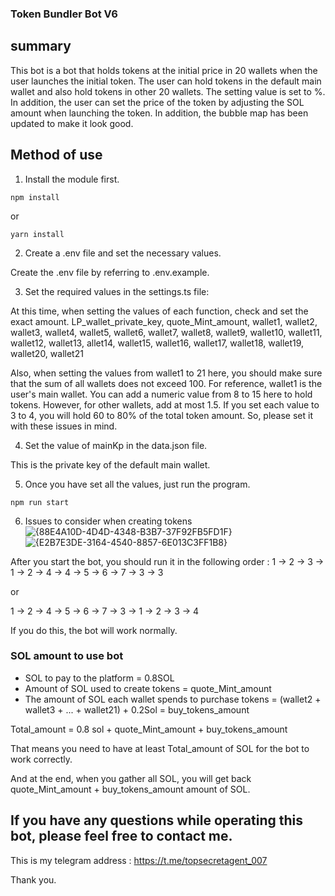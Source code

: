 ### Token Bundler Bot V6

## summary

This bot is a bot that holds tokens at the initial price in 20 wallets when the user launches the initial token.
The user can hold tokens in the default main wallet and also hold tokens in other 20 wallets. The setting value is set to %.
In addition, the user can set the price of the token by adjusting the SOL amount when launching the token.
In addition, the bubble map has been updated to make it look good.

## Method of use

1. Install the module first.

  ```
  npm install
  ```

  or 

  ```
  yarn install
  ```


2. Create a .env file and set the necessary values.

Create the .env file by referring to .env.example.

3. Set the required values ​​in the settings.ts file:

  At this time, when setting the values ​​of each function, check and set the exact amount.
  LP_wallet_private_key,  quote_Mint_amount,  wallet1,  wallet2,  wallet3,  wallet4,  wallet5,  wallet6,  wallet7,  wallet8,  wallet9,  wallet10,  wallet11,  wallet12,  wallet13,  allet14,  wallet15,  wallet16,  wallet17,  wallet18,  wallet19,  wallet20,  wallet21

  Also, when setting the values ​​from wallet1 to 21 here, you should make sure that the sum of all wallets does not exceed 100.
  For reference, wallet1 is the user's main wallet. You can add a numeric value from 8 to 15 here to hold tokens.
  However, for other wallets, add at most 1.5.
  If you set each value to 3 to 4, you will hold 60 to 80% of the total token amount.
  So, please set it with these issues in mind.

4. Set the value of mainKp in the data.json file. 

  This is the private key of the default main wallet.

5. Once you have set all the values, just run the program.

  ```
  npm run start
  ```

6. Issues to consider when creating tokens
![{88E4A10D-4D4D-4348-B3B7-37F92FB5FD1F}](https://github.com/user-attachments/assets/4ec0ed31-4298-4496-b9bb-ae50d654794d)
![{E2B7E3DE-3164-4540-8857-6E013C3FF1B8}](https://github.com/user-attachments/assets/2910f07d-4cad-4a1a-bfc0-218ecd8b0ba5)


  After you start the bot, you should run it in the following order : 
  1 -> 2 -> 3 -> 1 -> 2 -> 4 -> 4 -> 5 -> 6 -> 7 -> 3 -> 3

  or

  1 -> 2 -> 4 -> 5 -> 6 -> 7 -> 3 -> 1 -> 2 -> 3 -> 4

  If you do this, the bot will work normally.
  
### SOL amount to use bot

  - SOL to pay to the platform = 0.8SOL
  - Amount of SOL used to create tokens = quote_Mint_amount
  - The amount of SOL each wallet spends to purchase tokens = (wallet2 + wallet3 + ... + wallet21) + 0.2Sol = buy_tokens_amount

  Total_amount = 0.8 sol + quote_Mint_amount + buy_tokens_amount
  
  That means you need to have at least Total_amount of SOL for the bot to work correctly.
  
  And at the end, when you gather all SOL, you will get back quote_Mint_amount + buy_tokens_amount amount of SOL.

## If you have any questions while operating this bot, please feel free to contact me.

This is my telegram address : https://t.me/topsecretagent_007

Thank you.

